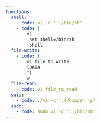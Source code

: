 ```yaml
---
functions:
  shell:
    - code: vi -c ':!/bin/sh'
    - code: |
        vi
        :set shell=/bin/sh
        :shell
  file-write:
    - code: |
        vi file_to_write
        iDATA
        ^[
        w
  file-read:
    - code: vi file_to_read
  suid:
    - code: ./vi -c ':!/bin/sh -p'
  sudo:
    - code: sudo vi -c ':!/bin/sh'
---
```

